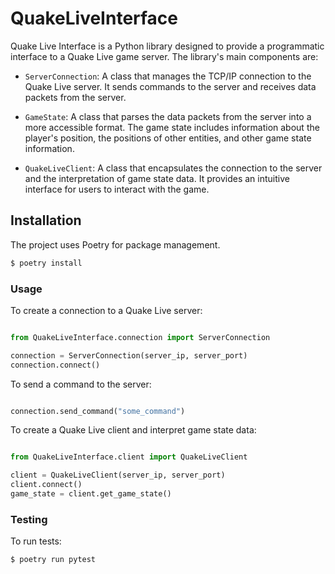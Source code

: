 # QuakeLiveInterface

Quake Live Interface is a Python library designed to provide a programmatic interface to a Quake Live game server. The library's main components are:

- `ServerConnection`: A class that manages the TCP/IP connection to the Quake Live server. It sends commands to the server and receives data packets from the server.

- `GameState`: A class that parses the data packets from the server into a more accessible format. The game state includes information about the player's position, the positions of other entities, and other game state information.

- `QuakeLiveClient`: A class that encapsulates the connection to the server and the interpretation of game state data. It provides an intuitive interface for users to interact with the game.

## Installation

The project uses Poetry for package management.

```bash
$ poetry install
```

### Usage

To create a connection to a Quake Live server:

```python

from QuakeLiveInterface.connection import ServerConnection

connection = ServerConnection(server_ip, server_port)
connection.connect()
```

To send a command to the server:

```python

connection.send_command("some_command")
```

To create a Quake Live client and interpret game state data:

```python

from QuakeLiveInterface.client import QuakeLiveClient

client = QuakeLiveClient(server_ip, server_port)
client.connect()
game_state = client.get_game_state()
```

### Testing

To run tests:

```bash
$ poetry run pytest
```
